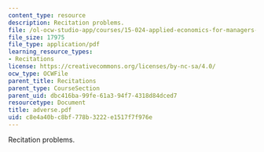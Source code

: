 ```yaml
---
content_type: resource
description: Recitation problems.
file: /ol-ocw-studio-app/courses/15-024-applied-economics-for-managers-summer-2004/c8e4a40bc8bf778b3222e1517f7f976e_adverse.pdf
file_size: 17975
file_type: application/pdf
learning_resource_types:
- Recitations
license: https://creativecommons.org/licenses/by-nc-sa/4.0/
ocw_type: OCWFile
parent_title: Recitations
parent_type: CourseSection
parent_uid: dbc416ba-99fe-61a3-94f7-4318d84dced7
resourcetype: Document
title: adverse.pdf
uid: c8e4a40b-c8bf-778b-3222-e1517f7f976e
---
```

Recitation problems.